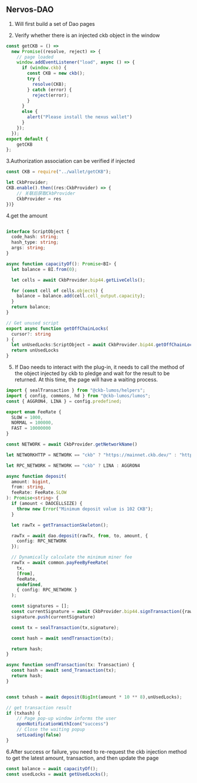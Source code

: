 ## Nervos-DAO

1. Will first build a set of Dao pages

2. Verify whether there is an injected ckb object in the window
```js
const getCKB = () =>
  new Promise((resolve, reject) => {
    // page loaded
    window.addEventListener("load", async () => {
      if (window.ckb) {
        const CKB = new ckb();
        try {
          resolve(CKB);
        } catch (error) {
          reject(error);
        }
      }
      else {
        alert("Please install the nexus wallet")
      }
    });
  });
export default {
	getCKB
}; 

```

3.Authorization association can be verified if injected
```ts
const CKB = require("../wallet/getCKB");

let CkbProvider;
CKB.enable().then((res:CkbProvider) => {
    // 关联后获取CkbProvider
    CkbProvider = res
})}
```

4.get the amount
```ts

interface ScriptObject {
  code_hash: string;
  hash_type: string;
  args: string;
}

async function capacityOf(): Promise<BI> {
  let balance = BI.from(0);

  let cells = await CkbProvider.bip44.getLiveCells();

  for (const cell of cells.objects) {
    balance = balance.add(cell.cell_output.capacity);
  }
  return balance;
}

// Get unused script
export async function getOffChainLocks(
  cursor?: string
) {
  let unUsedLocks:ScriptObject = await CkbProvider.bip44.getOffChainLocks({cursor});
  return unUsedLocks
}
```

5. If Dao needs to interact with the plug-in, it needs to call the method of the object injected by ckb to pledge and wait for the result to be returned. At this time, the page will have a waiting process.
```ts
import { sealTransaction } from "@ckb-lumos/helpers";
import { config, commons, hd } from "@ckb-lumos/lumos";
const { AGGRON4, LINA } = config.predefined;

export enum FeeRate {
  SLOW = 1000,
  NORMAL = 100000,
  FAST = 10000000
}

const NETWORK = await CkbProvider.getNetworkName()

let NETWORKHTTP = NETWORK == "ckb" ? "https://mainnet.ckb.dev/" : "https://testnet.ckb.dev/"

let RPC_NETWORK = NETWORK == "ckb" ? LINA : AGGRON4

async function deposit(
  amount: bigint,
  from: string,
  feeRate: FeeRate.SLOW
): Promise<string> {
  if (amount < DAOCELLSIZE) {
    throw new Error("Minimum deposit value is 102 CKB");
  }

  let rawTx = getTransactionSkeleton();

  rawTx = await dao.deposit(rawTx, from, to, amount, {
    config: RPC_NETWORK
  });

  // Dynamically calculate the minimum miner fee
  rawTx = await common.payFeeByFeeRate(
    tx,
    [from],
    feeRate,
    undefined,
    { config: RPC_NETWORK }
  );

  const signatures = [];
  const currentSignature = await CkbProvider.bip44.signTransaction({rawTx});
  signature.push(currentSignature)

  const tx = sealTransaction(tx,signature);

  const hash = await sendTransaction(tx);

  return hash;
}

async function sendTransaction(tx: Transaction) {
  const hash = await send_Transaction(tx);
  return hash;
}


const txhash = await deposit(BigInt(amount * 10 ** 8),unUsedLocks);

// get transaction result
if (txhash) {
    // Page pop-up window informs the user
	openNotificationWithIcon("success")
    // Close the waiting popup
	setLoading(false)
}

```

6.After success or failure, you need to re-request the ckb injection method to get the latest amount, transaction, and then update the page

```js
const balance = await capacityOf();
const usedLocks = await getUsedLocks();
```


